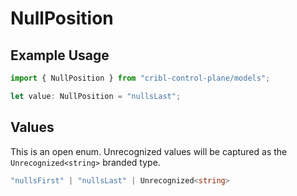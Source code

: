 # NullPosition

## Example Usage

```typescript
import { NullPosition } from "cribl-control-plane/models";

let value: NullPosition = "nullsLast";
```

## Values

This is an open enum. Unrecognized values will be captured as the `Unrecognized<string>` branded type.

```typescript
"nullsFirst" | "nullsLast" | Unrecognized<string>
```